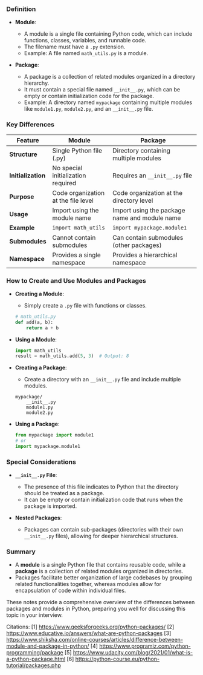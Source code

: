### Definition

- **Module**:
  - A module is a single file containing Python code, which can include functions, classes, variables, and runnable code.
  - The filename must have a `.py` extension.
  - Example: A file named `math_utils.py` is a module.

- **Package**:
  - A package is a collection of related modules organized in a directory hierarchy.
  - It must contain a special file named `__init__.py`, which can be empty or contain initialization code for the package.
  - Example: A directory named `mypackage` containing multiple modules like `module1.py`, `module2.py`, and an `__init__.py` file.

### Key Differences

| Feature                     | Module                                   | Package                                   |
|-----------------------------|------------------------------------------|-------------------------------------------|
| **Structure**               | Single Python file (.py)                 | Directory containing multiple modules      |
| **Initialization**          | No special initialization required        | Requires an `__init__.py` file            |
| **Purpose**                 | Code organization at the file level      | Code organization at the directory level   |
| **Usage**                   | Import using the module name              | Import using the package name and module name |
| **Example**                 | `import math_utils`                      | `import mypackage.module1`                |
| **Submodules**              | Cannot contain submodules                 | Can contain submodules (other packages)   |
| **Namespace**               | Provides a single namespace                | Provides a hierarchical namespace          |

### How to Create and Use Modules and Packages

- **Creating a Module**:
  - Simply create a `.py` file with functions or classes.
  ```python
  # math_utils.py
  def add(a, b):
      return a + b
  ```

- **Using a Module**:
  ```python
  import math_utils
  result = math_utils.add(5, 3)  # Output: 8
  ```

- **Creating a Package**:
  - Create a directory with an `__init__.py` file and include multiple modules.
  ```
  mypackage/
      __init__.py
      module1.py
      module2.py
  ```

- **Using a Package**:
  ```python
  from mypackage import module1
  # or
  import mypackage.module1
  ```

### Special Considerations

- **`__init__.py` File**:
  - The presence of this file indicates to Python that the directory should be treated as a package.
  - It can be empty or contain initialization code that runs when the package is imported.

- **Nested Packages**:
  - Packages can contain sub-packages (directories with their own `__init__.py` files), allowing for deeper hierarchical structures.

### Summary

- A **module** is a single Python file that contains reusable code, while a **package** is a collection of related modules organized in directories.
- Packages facilitate better organization of large codebases by grouping related functionalities together, whereas modules allow for encapsulation of code within individual files.

These notes provide a comprehensive overview of the differences between packages and modules in Python, preparing you well for discussing this topic in your interview.

Citations:
[1] https://www.geeksforgeeks.org/python-packages/
[2] https://www.educative.io/answers/what-are-python-packages
[3] https://www.shiksha.com/online-courses/articles/difference-between-module-and-package-in-python/
[4] https://www.programiz.com/python-programming/package
[5] https://www.udacity.com/blog/2021/01/what-is-a-python-package.html
[6] https://python-course.eu/python-tutorial/packages.php